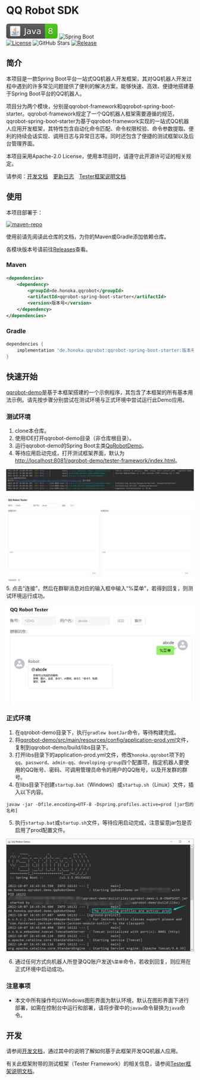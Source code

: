 # QQ Robot SDK
![Java](./docs/img/Java-8-brightgreen.svg)
![Spring Boot](https://img.shields.io/badge/Spring%20Boot-2.3.5.RELEASE-brightgreen?logo=Spring)<br />
[![License](https://img.shields.io/github/license/kosaka-bun/qqrobot-sdk?label=License&color=blue&logo=GitHub)](./LICENSE)
![GitHub Stars](https://img.shields.io/github/stars/kosaka-bun/qqrobot-sdk?label=Stars&logo=GitHub)
[![Release](https://img.shields.io/github/release/kosaka-bun/qqrobot-sdk?label=Release&logo=GitHub)](../../releases)

## 简介
本项目是一款Spring Boot平台一站式QQ机器人开发框架，其对QQ机器人开发过程中遇到的许多常见问题提供了便利的解决方案，能够快速、高效、便捷地搭建基于Spring Boot平台的QQ机器人。

项目分为两个模块，分别是qqrobot-framework和qqrobot-spring-boot-starter。qqrobot-framework规定了一个QQ机器人框架需要遵循的规范，qqrobot-spring-boot-starter为基于qqrobot-framework实现的一站式QQ机器人应用开发框架，其特性包含自动化命令匹配、命令权限校验、命令参数提取、便利的持续会话实现、调用日志与异常日志等。同时还包含了便捷的测试框架以及后台管理界面。

本项目采用Apache-2.0 License，使用本项目时，请遵守此开源许可证的相关规定。

请参阅：[开发文档](./docs/development.md)&emsp;[更新日志](./docs/changelog.md)&emsp;[Tester框架说明文档](./docs/tester-framework.md)

## 使用
本项目部署于：

[![maven-repo](https://github-readme-stats.vercel.app/api/pin/?username=kosaka-bun&repo=maven-repo)](https://github.com/kosaka-bun/maven-repo)

使用前请先阅读此仓库的文档，为你的Maven或Gradle添加依赖仓库。

各模块版本号请前往[Releases](../../releases)查看。

### Maven
```xml
<dependencies>
    <dependency>
        <groupId>de.honoka.qqrobot</groupId>
        <artifactId>qqrobot-spring-boot-starter</artifactId>
        <version>版本号</version>
    </dependency>
</dependencies>
```

### Gradle
```groovy
dependencies {
    implementation 'de.honoka.qqrobot:qqrobot-spring-boot-starter:版本号'
}
```

## 快速开始
[qqrobot-demo](./qqrobot-demo)是基于本框架搭建的一个示例程序，其包含了本框架的所有基本用法示例。请先按步骤分别尝试在测试环境与正式环境中尝试运行此Demo应用。

### 测试环境
1. clone本仓库。
2. 使用IDE打开qqrobot-demo目录（非仓库根目录）。
3. 运行qqrobot-demo的Spring Boot主类[QqRobotDemo](./qqrobot-demo/src/main/java/de/honoka/qqrobot/demo/QqRobotDemo.java)。
4. 等待应用启动完成，打开测试框架界面，默认为[http://localhost:8081/qqrobot-demo/tester-framework/index.html](http://localhost:8081/qqrobot-demo/tester-framework/index.html)。

![](./docs/img/1.png)

![](./docs/img/2.png)
5. 点击“连接”，然后在群聊消息对应的输入框中输入“%菜单”，若得到回复，则测试环境运行成功。

![](./docs/img/3.png)

### 正式环境
1. 在qqrobot-demo目录下，执行`gradlew bootJar`命令，等待构建完成。
2. 将[qqrobot-demo/src/main/resources/config/application-prod.yml](./qqrobot-demo/src/main/resources/config/application-prod.yml)文件，复制到qqrobot-demo/build/libs目录下。
3. 打开libs目录下的application-prod.yml文件，修改`honoka.qqrobot`项下的`qq`、`password`、`admin-qq`、`developing-group`四个配置项，指定机器人要使用的QQ账号、密码、可调用管理员命令的用户的QQ账号，以及开发群的群号。
4. 在libs目录下创建`startup.bat`（Windows）或`startup.sh`（Linux）文件，插入以下内容。
```shell
javaw -jar -Dfile.encoding=UTF-8 -Dspring.profiles.active=prod [jar包的名称]
```
5. 执行`startup.bat`或`startup.sh`文件，等待应用启动完成，注意留意jar包是否启用了prod配置文件。

![](./docs/img/4.png)

6. 通过任何方式向机器人所登录QQ账户发送`%菜单`命令，若收到回复，则应用在正式环境中启动成功。

### 注意事项
- 本文中所有操作均以Windows图形界面为默认环境，默认在图形界面下进行部署，如需在控制台中运行和部署，请将步骤中的`javaw`命令替换为`java`命令。

## 开发
请参阅[开发文档](./docs/development.md)，通过其中的说明了解如何基于此框架开发QQ机器人应用。

有关此框架附带的测试框架（Tester Framework）的相关信息，请参阅[Tester框架说明文档](./docs/tester-framework.md)。
